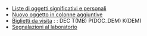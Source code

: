 - [Liste di oggetti significativi e personali](Sorgenti/MB/DOC/A£DEMO_01)
- [Nuovo oggetto in colonne aggiuntive](Sorgenti/MB/DOC/A£DEMO_51)
- [Biglietti da visita](Sorgenti/MB/DOC/A£DEMO_55)
 :  : DEC T(MB) P(DOC_DEM) K(DEM)
- [Segnalazioni al laboratorio](Sorgenti/MB/DOC/A£DEMO_52)
